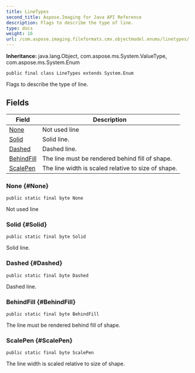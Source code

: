 ```yaml
---
title: LineTypes
second_title: Aspose.Imaging for Java API Reference
description: Flags to describe the type of line.
type: docs
weight: 16
url: /com.aspose.imaging.fileformats.cmx.objectmodel.enums/linetypes/
---
```

**Inheritance:**
java.lang.Object, com.aspose.ms.System.ValueType, com.aspose.ms.System.Enum
```
public final class LineTypes extends System.Enum
```

Flags to describe the type of line.
## Fields

| Field | Description |
| --- | --- |
| [None](#None) | Not used line |
| [Solid](#Solid) | Solid line. |
| [Dashed](#Dashed) | Dashed line. |
| [BehindFill](#BehindFill) | The line must be rendered behind fill of shape. |
| [ScalePen](#ScalePen) | The line width is scaled relative to size of shape. |
### None {#None}
```
public static final byte None
```


Not used line

### Solid {#Solid}
```
public static final byte Solid
```


Solid line.

### Dashed {#Dashed}
```
public static final byte Dashed
```


Dashed line.

### BehindFill {#BehindFill}
```
public static final byte BehindFill
```


The line must be rendered behind fill of shape.

### ScalePen {#ScalePen}
```
public static final byte ScalePen
```


The line width is scaled relative to size of shape.

